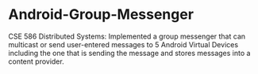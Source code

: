 # Android-Group-Messenger
CSE 586 Distributed Systems: Implemented a group messenger that can multicast or send user-entered messages to 5 Android Virtual Devices including the one that is sending the message and stores messages into a content provider.
